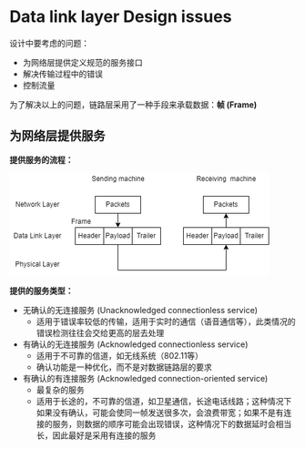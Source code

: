 # Data link layer Design issues

设计中要考虑的问题：

- 为网络层提供定义规范的服务接口
- 解决传输过程中的错误
- 控制流量

为了解决以上的问题，链路层采用了一种手段来承载数据：**帧 (Frame)**

## 为网络层提供服务

**提供服务的流程：**

![流程图](sec01/Process.png)

**提供的服务类型：**

- 无确认的无连接服务 (Unacknowledged connectionless service)
  - 适用于错误率较低的传输，适用于实时的通信（语音通信等），此类情况的错误检测往往会交给更高的层去处理
- 有确认的无连接服务 (Acknowledged connectionless service)
  - 适用于不可靠的信道，如无线系统（802.11等）
  - 确认功能是一种优化，而不是对数据链路层的要求
- 有确认的有连接服务 (Acknowledged connection-oriented service)
  - 最复杂的服务
  - 适用于长途的，不可靠的信道，如卫星通信，长途电话线路；这种情况下如果没有确认，可能会使同一帧发送很多次，会浪费带宽；如果不是有连接的服务，则数据的顺序可能会出现错误，这种情况下的数据延时会相当长，因此最好是采用有连接的服务